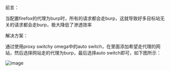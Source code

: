 前言：

当配置firefox的代理为burp时，所有的请求都会走burp，这就导致好多目标站无关的请求都会走burp，极大降低了渗透效率

解决方案：

通过使用proxy switchy omega中的auto switch，在里面添加希望走代理的网站，然后选择网站走的代理为burp，最后选择auto switch即可，如下图所示：

![image](https://github.com/xuxuedong/YBDTBlog_Security/blob/master/2019_09_27_%E5%A6%82%E4%BD%95%E9%85%8D%E7%BD%AE%E6%9D%A5%E8%AE%A9%E6%8C%87%E5%AE%9A%E7%BD%91%E7%AB%99%E8%B5%B0%E4%BB%A3%E7%90%86/0.png)
